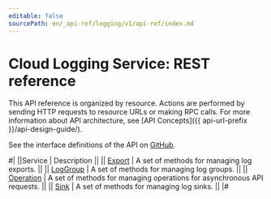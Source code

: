 ```yaml
---
editable: false
sourcePath: en/_api-ref/logging/v1/api-ref/index.md
---
```


# Cloud Logging Service: REST reference

This API reference is organized by resource. Actions are performed by sending HTTP requests to resource URLs or making RPC calls. For more information about API architecture, see [API Concepts]({{ api-url-prefix }}/api-design-guide/).

See the interface definitions of the API on [GitHub](https://github.com/yandex-cloud/cloudapi).

#|
||Service | Description ||
|| [Export](Export/index.md) | A set of methods for managing log exports. ||
|| [LogGroup](LogGroup/index.md) | A set of methods for managing log groups. ||
|| [Operation](Operation/index.md) | A set of methods for managing operations for asynchronous API requests. ||
|| [Sink](Sink/index.md) | A set of methods for managing log sinks. ||
|#